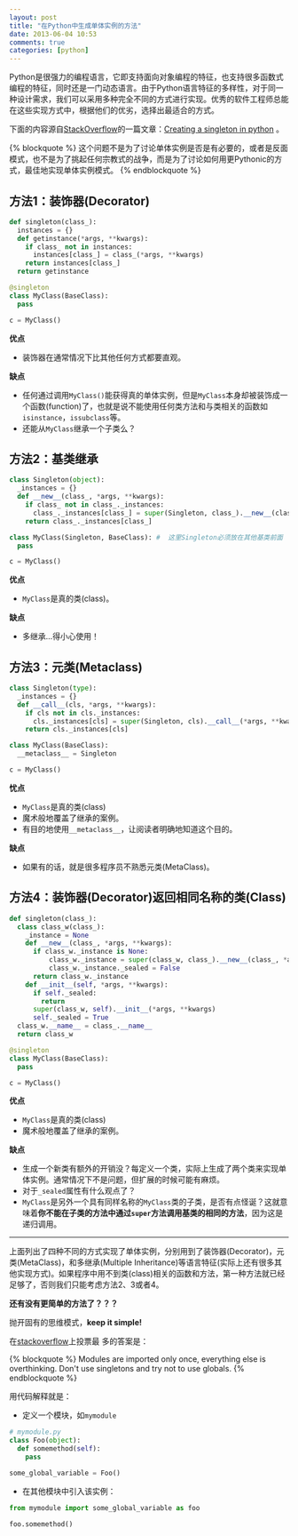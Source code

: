 ```yaml
---
layout: post
title: "在Python中生成单体实例的方法"
date: 2013-06-04 10:53
comments: true
categories: [python]
---
```


[StackOverflow]:  http://stackoverflow.com/

Python是很强力的编程语言，它即支持面向对象编程的特征，也支持很多函数式编程的特征，同时还是一门动态语言。由于Python语言特征的多样性，对于同一种设计需求，我们可以采用多种完全不同的方式进行实现。优秀的软件工程师总能在这些实现方式中，根据他们的优劣，选择出最适合的方式。


下面的内容源自[StackOverflow][]的一篇文章：[Creating a singleton in python](http://stackoverflow.com/questions/6760685/creating-a-singleton-in-python)
。

{% blockquote %}
这个问题不是为了讨论单体实例是否是有必要的，或者是反面模式，也不是为了挑起任何宗教式的战争，而是为了讨论如何用更Pythonic的方式，最佳地实现单体实例模式。
{% endblockquote %}

<!--more-->

## 方法1：装饰器(Decorator)

```python
def singleton(class_):
  instances = {}
  def getinstance(*args, **kwargs):
    if class_ not in instances:
      instances[class_] = class_(*args, **kwargs)
    return instances[class_]
  return getinstance

@singleton
class MyClass(BaseClass):
  pass

c = MyClass()
```

**优点**

- 装饰器在通常情况下比其他任何方式都要直观。

**缺点**

- 任何通过调用`MyClass()`能获得真的单体实例，但是`MyClass`本身却被装饰成一个函数(function)了，也就是说不能使用任何类方法和与类相关的函数如`isinstance`，`issubclass`等。
- 还能从`MyClass`继承一个子类么？

## 方法2：基类继承

```python
class Singleton(object):
  _instances = {}
  def __new__(class_, *args, **kwargs):
    if class_ not in class_._instances:
      class_._instances[class_] = super(Singleton, class_).__new__(class_, *args, **kwargs)
    return class_._instances[class_]

class MyClass(Singleton, BaseClass): #  这里Singleton必须放在其他基类前面
  pass

c = MyClass()
```

**优点**

- `MyClass`是真的类(class)。

**缺点**

- 多继承...得小心使用！

## 方法3：元类(Metaclass)

```python
class Singleton(type):
  _instances = {}
  def __call__(cls, *args, **kwargs):
    if cls not in cls._instances:
      cls._instances[cls] = super(Singleton, cls).__call__(*args, **kwargs)
    return cls._instances[cls]

class MyClass(BaseClass):
  __metaclass__ = Singleton

c = MyClass()
```

**忧点**

- `MyClass`是真的类(class)
- 魔术般地覆盖了继承的案例。
- 有目的地使用`__metaclass__`，让阅读者明确地知道这个目的。

**缺点**

- 如果有的话，就是很多程序员不熟悉元类(MetaClass)。

## 方法4：装饰器(Decorator)返回相同名称的类(Class)

```python
def singleton(class_):
  class class_w(class_):
    _instance = None
    def __new__(class_, *args, **kwargs):
      if class_w._instance is None:
          class_w._instance = super(class_w, class_).__new__(class_, *args, **kwargs)
          class_w._instance._sealed = False
      return class_w._instance
    def __init__(self, *args, **kwargs):
      if self._sealed:
        return
      super(class_w, self).__init__(*args, **kwargs)
      self._sealed = True
  class_w.__name__ = class_.__name__
  return class_w

@singleton
class MyClass(BaseClass):
  pass

c = MyClass()
```

**优点**

- `MyClass`是真的类(class)
- 魔术般地覆盖了继承的案例。

**缺点**

- 生成一个新类有额外的开销没？每定义一个类，实际上生成了两个类来实现单体实例。通常情况下不是问题，但扩展的时候可能有麻烦。
- 对于`_sealed`属性有什么观点了？
- `MyClass`是另外一个具有同样名称的`MyClass`类的子类，是否有点怪诞？这就意味着**你不能在子类的方法中通过`super`方法调用基类的相同的方法**，因为这是递归调用。

---

上面列出了四种不同的方式实现了单体实例，分别用到了装饰器(Decorator)，元类(MetaClass)，和多继承(Multiple Inheritance)等语言特征(实际上还有很多其他实现方式)。如果程序中用不到类(class)相关的函数和方法，第一种方法就已经足够了，否则我们只能考虑方法2、3或者4。

**还有没有更简单的方法了？？？**

抛开固有的思维模式，**keep it simple!**

在[stackoverflow](http://stackoverflow.com/a/6760726/1070484)上投票最
多的答案是：

{% blockquote %}
Modules are imported only once, everything else is overthinking. Don't use singletons and try not to use globals.
{% endblockquote %}

用代码解释就是：

- 定义一个模块，如`mymodule`

```python
# mymodule.py
class Foo(object):
  def somemethod(self):
    pass

some_global_variable = Foo()
```

- 在其他模块中引入该实例：

```python
from mymodule import some_global_variable as foo

foo.somemethod()
```
